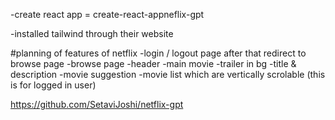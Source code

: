 -create react app = create-react-appneflix-gpt

-installed tailwind through their website

#planning of features of netflix
-login / logout page after that redirect to browse page
-browse page
    -header
    -main movie
        -trailer in bg
        -title & description
        -movie suggestion
        -movie list which are vertically scrolable
  (this is for logged in user)

 
https://github.com/SetaviJoshi/netflix-gpt